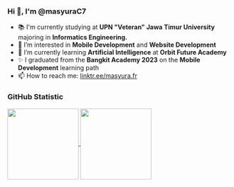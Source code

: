 ### Hi 👋, I'm @masyuraC7

- 📚 I'm currently studying at <b>UPN "Veteran" Jawa Timur University</b> majoring in <b>Informatics Engineering.</b>
- 👀 I’m interested in <b>Mobile Development</b> and <b>Website Development</b>
- 🌱 I’m currently learning <b>Artificial Intelligence</b> at <b>Orbit Future Academy</b>
- ✨ I graduated from the <b>Bangkit Academy 2023</b> on the <b>Mobile Development</b> learning path
- 📫 How to reach me:
<a href="https://linktr.ee/masyura.fr">linktr.ee/masyura.fr</a>

### GitHub Statistic
<p align="left">
  <a href="https://github.com/masyuraC7">
    <img height=160em align="center" src="https://github-readme-stats-eight-theta.vercel.app/api?username=masyuraC7&show_icons=true&include_all_commits=true&count_private=true&theme=tokyonight&custom_title=My&nbsp;GitHub&nbsp;Stats" />
  </a>
  <a href="https://github.com/masyuraC7">
    <img height=160em align="center" src="https://github-readme-stats-eight-theta.vercel.app/api/top-langs?username=masyuraC7&layout=compact&langs_count=8&theme=tokyonight&count_private=true" />
  </a>
</p>

<!--
**masyuraC7/masyuraC7** is a ✨ _special_ ✨ repository because its `README.md` (this file) appears on your GitHub profile.
-->
